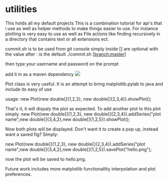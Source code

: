 # utilities
This holds all my default projects
This is a combination tutorial for api's that i use as well as helper methods to make things easier to use.
For instance plotting is very easy to use as well as File actions like finding recursively in a directory that contains text or all extensions ect.


commit.sh is to be used from git console
simply inside [] are optional with the value after : is the default
./commit.sh <comments> [<branch:master>]

then type your username and password on the prompt

add it in as a maven dependency
[![](https://jitpack.io/v/unsupo/utilities.svg)](https://jitpack.io/#unsupo/utilities)



Plot class is very useful.
It is an attempt to bring matplotlib.pylab to java and include its easy of use

usage:
new Plot(new double[]{1,2,3}, new double[]{2,3,4}).showPlot();

That's it, it will dispaly the plot as expected.  To add another plot to this plot simply.
new Plot(new double[]{1,2,3}, new double[]{2,3,4}).addSeries("plot name",new double[]{3,4,2},new double[]{1,2,5}).showPlot();

Now both plots will be displayed.
Don't want it to create a pop up, instead want a saved fig?
Simply:

new Plot(new double[]{1,2,3}, new double[]{2,3,4}).addSeries("plot name",new double[]{3,4,2},new double[]{1,2,5}).savePlot("hello.png");

now the plot will be saved to hello.png.

Future work includes more matplotlib functionallity interpolation and plot preferences.
